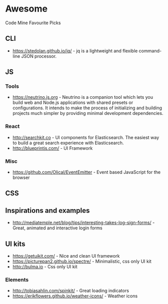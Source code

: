 # Awesome
Code Mine Favourite Picks 

## CLI
- https://stedolan.github.io/jq/ - jq is a lightweight and flexible command-line JSON processor.

## JS

### Tools
- https://neutrino.js.org - Neutrino is a companion tool which lets you build web and Node.js applications with shared presets or configurations. It intends to make the process of initializing and building projects much simpler by providing minimal development dependencies.

### React
- http://searchkit.co - UI components for Elasticsearch. The easiest way to build a great search experience with Elasticsearch.
- http://blueprintjs.com/ - UI Framework 
### Misc
- https://github.com/Olical/EventEmitter - Event based JavaScript for the browser

## CSS

## Inspirations and examples
- http://mediatemple.net/blog/tips/interesting-takes-log-sign-forms/ - Great, animated and interactive login forms

## UI kits
- https://getuikit.com/ - Nice and clean UI framework
- https://picturepan2.github.io/spectre/ - Minimalistic, css only UI kit
- http://bulma.io - Css only UI kit

### Elements

- http://tobiasahlin.com/spinkit/ - Great loading indicators
- https://erikflowers.github.io/weather-icons/ - Weather icons
